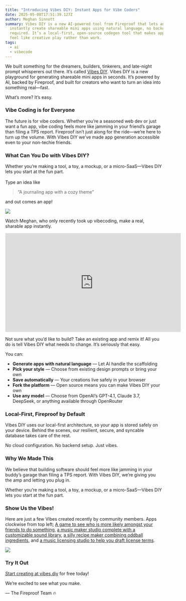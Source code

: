 ```yaml
---
title: "Introducing Vibes DIY: Instant Apps for Vibe Coders"
date: 2025-05-08T17:51:39.127Z
author: Meghan Sinnott
summary: Vibes DIY is a new AI-powered tool from Fireproof that lets anyone
  instantly create shareable mini apps using natural language, no backend setup
  required. It’s a local-first, open-source codegen tool that makes app building
  feel like creative play rather than work.
tags:
  - ai
  - vibecode
---
```

We built something for the dreamers, builders, tinkerers, and late-night prompt whisperers out there. It’s called [Vibes DIY](https://vibes.diy). Vibes DIY is a new playground for generating shareable mini apps in seconds. It’s powered by AI, backed by Fireproof, and built for creators who want to turn an idea into something real—fast.

What’s more? It’s easy.

### Vibe Coding is for Everyone

The future is for vibe coders. Whether you’re a seasoned web dev or just want a fun app, vibe coding feels more like jamming in your friend’s garage than filing a TPS report. Fireproof isn’t just along for the ride—we’re here to turn up the volume. With Vibes DIY we’ve made app generation accessible even to your non-techie friends. 

### What Can You Do with Vibes DIY?

Whether you’re making a tool, a toy, a mockup, or a micro-SaaS—Vibes DIY lets you start at the fun part.\
\
Type an idea like

> “A journaling app with a cozy theme”

a﻿nd out comes an app!

![](/static/img/screenshot-2025-05-08-at-11.56.13 am.png)

Watch Meghan, who only recently took up vibecoding, make a real, sharable app instantly.

<iframe width="560" height="315" src="https://www.youtube.com/embed/7fMk0ICptrQ?si=axnpYacWVuAjORiw" title="YouTube video player" frameborder="0" allow="accelerometer; autoplay; clipboard-write; encrypted-media; gyroscope; picture-in-picture; web-share" referrerpolicy="strict-origin-when-cross-origin" allowfullscreen></iframe>

Not sure what you’d like to build? Take an existing app and remix it! All you do is tell Vibes DIY what needs to change. It’s seriously that easy.

You can:

* **Generate apps with natural language** — Let AI handle the scaffolding
* **Pick your style** — Choose from existing design prompts or bring your own
* **Save automatically** — Your creations live safely in your browser
* **Fork the platform** — Open source means you can make Vibes DIY your own
* **Use any model** — Choose from OpenAI’s GPT-4.1, Claude 3.7, DeepSeek, or anything available through OpenRouter

### Local-First, Fireproof by Default

Vibes DIY uses our local-first architecture, so your app is stored safely on your device. Behind the scenes, our resilient, secure, and syncable database takes care of the rest.

No cloud configuration. No backend setup. Just vibes.

### Why We Made This

We believe that building software should feel more like jamming in your buddy’s garage than filing a TPS report. With Vibes DIY, we’re giving you the amp and letting you plug in.

Whether you’re making a tool, a toy, a mockup, or a micro-SaaS—Vibes DIY lets you start at the fun part.

### Show Us the Vibes!

H﻿ere are just a few Vibes created recently by community members. Apps clockwise from top left; [A game to see who is more likely amongst your friends to do something](https://juicy-aardvark-5097.vibecode.garden), [a music maker studio complete with a customizable sound library](https://busy-tuna-8255.vibecode.garden), [a silly recipe maker combining oddball ingredients](https://genetic-ermine-8836.vibecode.garden), and [a music licensing studio to help you draft license terms](https://intact-reindeer-5475.vibecode.garden).

![](/static/img/vibesdiyapps.png)

### Try It Out

[Start creating at vibes.diy](https://vibes.diy) for free today!

We’re excited to see what you make.

— The Fireproof Team 🔥